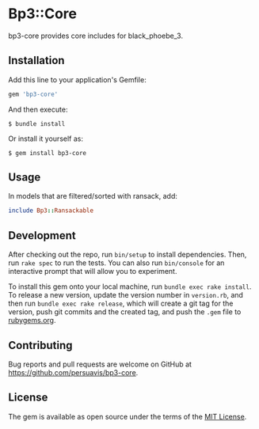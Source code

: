 # Bp3::Core

bp3-core provides core includes for black_phoebe_3.

## Installation

Add this line to your application's Gemfile:

```ruby
gem 'bp3-core'
```

And then execute:

    $ bundle install

Or install it yourself as:

    $ gem install bp3-core

## Usage

In models that are filtered/sorted with ransack, add:
```ruby
include Bp3::Ransackable
```

## Development

After checking out the repo, run `bin/setup` to install dependencies. Then, run `rake spec` to run the tests. You can also run `bin/console` for an interactive prompt that will allow you to experiment.

To install this gem onto your local machine, run `bundle exec rake install`. To release a new version, update the version number in `version.rb`, and then run `bundle exec rake release`, which will create a git tag for the version, push git commits and the created tag, and push the `.gem` file to [rubygems.org](https://rubygems.org).

## Contributing

Bug reports and pull requests are welcome on GitHub at https://github.com/persuavis/bp3-core.

## License

The gem is available as open source under the terms of the [MIT License](https://opensource.org/licenses/MIT).
